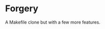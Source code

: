 # Forgery

A Makefile clone but with a few more features.

<!-- TODO: handle case when no .init key was passed in -->
<!-- for now, .init key is required -->
